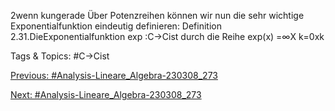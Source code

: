 2wenn kungerade
Über Potenzreihen können wir nun die sehr wichtige Exponentialfunktion eindeutig definieren:
Definition 2.31.DieExponentialfunktion exp :C→Cist durch die Reihe
exp(x) =∞X
k=0xk

   Tags & Topics:
   #C→Cist

[Previous: #Analysis-Lineare_Algebra-230308_273](Analysis-Lineare_Algebra-230308_273.md)

[Next: #Analysis-Lineare_Algebra-230308_273](Analysis-Lineare_Algebra-230308_273.md)